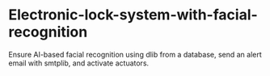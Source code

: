 # Electronic-lock-system-with-facial-recognition
Ensure AI-based facial recognition using dlib from a database, send an alert email with smtplib, and activate actuators.
